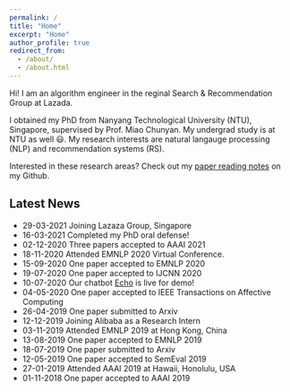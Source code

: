 ```yaml
---
permalink: /
title: "Home"
excerpt: "Home"
author_profile: true
redirect_from: 
  - /about/
  - /about.html
---
```


Hi! I am an algorithm engineer in the reginal Search & Recommendation Group at Lazada. 

I obtained my PhD from Nanyang Technological University (NTU), Singapore, supervised by Prof. Miao Chunyan. My undergrad study is at NTU as well 😃. My research interests are natural langauge processing (NLP) and recommendation systems (RS).

Interested in these research areas? Check out my [paper reading notes](https://github.com/zhongpeixiang/AI-NLP-Paper-Readings) on my Github.

## Latest News

- 29-03-2021 Joining Lazaza Group, Singapore
- 16-03-2021 Completed my PhD oral defense!
- 02-12-2020 Three papers accepted to AAAI 2021
- 18-11-2020 Attended EMNLP 2020 Virtual Conference.
- 15-09-2020 One paper accepted to EMNLP 2020
- 19-07-2020 One paper accepted to IJCNN 2020
- 10-07-2020 Our chatbot [Echo](https://zhongpeixiang.github.io/demo/) is live for demo!
- 04-05-2020 One paper accepted to IEEE Transactions on Affective Computing
- 26-04-2019 One paper submitted to Arxiv
- 12-12-2019 Joining Alibaba as a Research Intern
- 03-11-2019 Attended EMNLP 2019 at Hong Kong, China
- 13-08-2019 One paper accepted to EMNLP 2019
- 18-07-2019 One paper submitted to Arxiv
- 12-05-2019 One paper accepted to SemEval 2019
- 27-01-2019 Attended AAAI 2019 at Hawaii, Honolulu, USA
- 01-11-2018 One paper accepted to AAAI 2019

